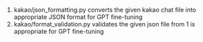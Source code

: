1. kakao/json_formatting.py converts the given kakao chat file into appropriate JSON format for GPT fine-tuning
2. kakao/format_validation.py validates the given json file from 1 is appropriate for GPT fine-tuning